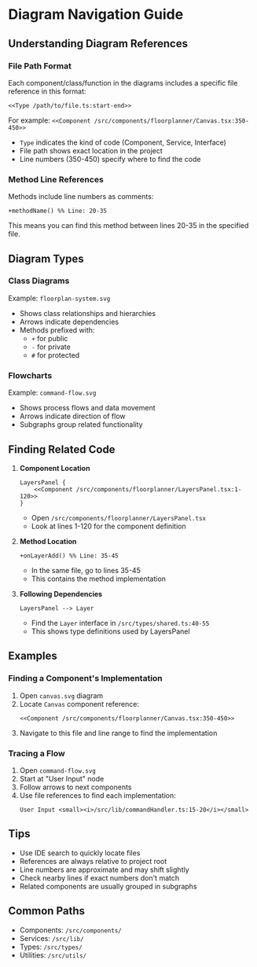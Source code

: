 # Diagram Navigation Guide

## Understanding Diagram References

### File Path Format
Each component/class/function in the diagrams includes a specific file reference in this format:
```
<<Type /path/to/file.ts:start-end>>
```
For example: `<<Component /src/components/floorplanner/Canvas.tsx:350-450>>`
- `Type` indicates the kind of code (Component, Service, Interface)
- File path shows exact location in the project
- Line numbers (350-450) specify where to find the code

### Method Line References
Methods include line numbers as comments:
```
+methodName() %% Line: 20-35
```
This means you can find this method between lines 20-35 in the specified file.

## Diagram Types

### Class Diagrams
Example: `floorplan-system.svg`
- Shows class relationships and hierarchies
- Arrows indicate dependencies
- Methods prefixed with:
  - `+` for public
  - `-` for private
  - `#` for protected

### Flowcharts
Example: `command-flow.svg`
- Shows process flows and data movement
- Arrows indicate direction of flow
- Subgraphs group related functionality

## Finding Related Code

1. **Component Location**
   ```
   LayersPanel {
       <<Component /src/components/floorplanner/LayersPanel.tsx:1-120>>
   }
   ```
   - Open `/src/components/floorplanner/LayersPanel.tsx`
   - Look at lines 1-120 for the component definition

2. **Method Location**
   ```
   +onLayerAdd() %% Line: 35-45
   ```
   - In the same file, go to lines 35-45
   - This contains the method implementation

3. **Following Dependencies**
   ```
   LayersPanel --> Layer
   ```
   - Find the `Layer` interface in `/src/types/shared.ts:40-55`
   - This shows type definitions used by LayersPanel

## Examples

### Finding a Component's Implementation
1. Open `canvas.svg` diagram
2. Locate `Canvas` component reference:
   ```
   <<Component /src/components/floorplanner/Canvas.tsx:350-450>>
   ```
3. Navigate to this file and line range to find the implementation

### Tracing a Flow
1. Open `command-flow.svg`
2. Start at "User Input" node
3. Follow arrows to next components
4. Use file references to find each implementation:
   ```
   User Input <small><i>/src/lib/commandHandler.ts:15-20</i></small>
   ```

## Tips
- Use IDE search to quickly locate files
- References are always relative to project root
- Line numbers are approximate and may shift slightly
- Check nearby lines if exact numbers don't match
- Related components are usually grouped in subgraphs

## Common Paths
- Components: `/src/components/`
- Services: `/src/lib/`
- Types: `/src/types/`
- Utilities: `/src/utils/`